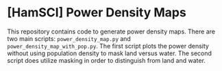 # [HamSCI] Power Density Maps

This repository contains code to generate power density maps. There are two main
scripts: `power_density_map.py` and `power_density_map_with_pop.py`. The first
script plots the power density without using population density to mask land
versus water. The second script does utilize masking in order to distinguish
from land and water.
